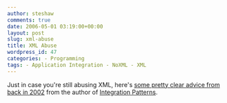 ```yaml
---
author: steshaw
comments: true
date: 2006-05-01 03:19:00+00:00
layout: post
slug: xml-abuse
title: XML Abuse
wordpress_id: 47
categories: - Programming
tags: - Application Integration - NoXML - XML
---
```


Just in case you're still abusing XML, here's [some pretty clear advice from back in 2002](http://www.ddj.com/dept/architect/184414926) from the author of [Integration Patterns](http://integrationpatterns.com).
